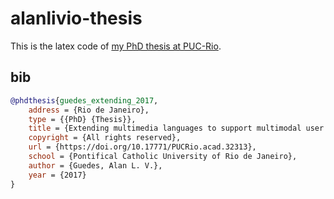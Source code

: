 # alanlivio-thesis

This is the latex code of [my PhD thesis at PUC-Rio](https://doi.org/10.17771/PUCRio.acad.32313).

## bib

```bib
@phdthesis{guedes_extending_2017,
	address = {Rio de Janeiro},
	type = {{PhD} {Thesis}},
	title = {Extending multimedia languages to support multimodal user interactions},
	copyright = {All rights reserved},
	url = {https://doi.org/10.17771/PUCRio.acad.32313},
	school = {Pontifical Catholic University of Rio de Janeiro},
	author = {Guedes, Alan L. V.},
	year = {2017}
}
```
